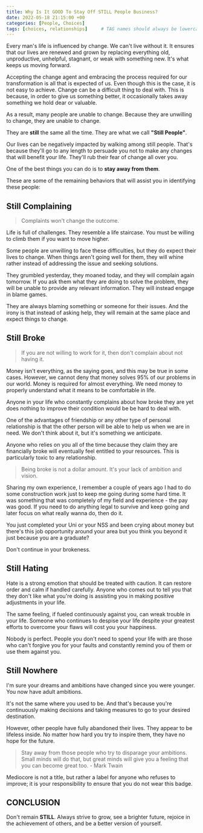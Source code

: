 ```yaml
---
title: Why Is It GOOD To Stay Off STILL People Business?
date: 2022-05-18 21:15:00 +00
categories: [People, Choices]
tags: [choices, relationships]     # TAG names should always be lowercase
---
```


Every man's life is influenced by change. We can't live without it. It ensures that our lives are renewed and grown by replacing everything old, unproductive, unhelpful, stagnant, or weak with something new. It's what keeps us moving forward.

Accepting the change agent and embracing the process required for our transformation is all that is expected of us. Even though this is the case, it is not easy to achieve. Change can be a difficult thing to deal with. This is because, in order to give us something better, it occasionally takes away something we hold dear or valuable.

As a result, many people are unable to change. Because they are unwilling to change, they are unable to change.

They are **still** the same all the time.
They are what we call **"Still People"**.

Our lives can be negatively impacted by walking among still people. That's because they'll go to any length to persuade you not to make any changes that will benefit your life. They'll rub their fear of change all over you.

One of the best things you can do is to **stay away from them**.

These are some of the remaining behaviors that will assist you in identifying these people:

## Still Complaining

> Complaints won't change the outcome.

Life is full of challenges. They resemble a life staircase. You must be willing to climb them if you want to move higher.

Some people are unwilling to face these difficulties, but they do expect their lives to change. When things aren't going well for them, they will whine rather instead of addressing the issue and seeking solutions.

They grumbled yesterday, they moaned today, and they will complain again tomorrow. If you ask them what they are doing to solve the problem, they will be unable to provide any relevant information. They will instead engage in blame games.

They are always blaming something or someone for their issues. And the irony is that instead of asking help, they will remain at the same place and expect things to change.

## Still Broke

> If you are not willing to work for it, then don't complain about not having it.

Money isn't everything, as the saying goes, and this may be true in some cases. However, we cannot deny that money solves 95% of our problems in our world. Money is required for almost everything. We need money to properly understand what it means to be comfortable in life.

Anyone in your life who constantly complains about how broke they are yet does nothing to improve their condition would be be hard to deal with.

One of the advantages of friendship or any other type of personal relationship is that the other person will be able to help us when we are in need. We don't think about it, but it's something we anticipate.

Anyone who relies on you all of the time because they claim they are financially broke will eventually feel entitled to your resources. This is particularly toxic to any relationship.

> Being broke is not a dollar amount. It's your lack of ambition and vision.

Sharing my own experience, I remember a couple of years ago I had to do some construction work just to keep me going during some hard time. It was something that was completely of my field and experience - the pay was good. If you need to do anything legal to survive and keep going and later focus on what really wanna do, then do it.

You just completed your Uni or your NSS and been crying about money but there's this job opportunity around your area but you think you beyond it just because you are a graduate?

Don't continue in your brokeness.

## Still Hating

Hate is a strong emotion that should be treated with caution. It can restore order and calm if handled carefully. Anyone who comes out to tell you that they don't like what you're doing is assisting you in making positive adjustments in your life.

The same feeling, if fueled continuously against you, can wreak trouble in your life. Someone who continues to despise your life despite your greatest efforts to overcome your flaws will cost you your happiness.

Nobody is perfect. People you don't need to spend your life with are those who can't forgive you for your faults and constantly remind you of them or use them against you.

## Still Nowhere

I'm sure your dreams and ambitions have changed since you were younger. You now have adult ambitions.

It's not the same where you used to be. And that's because you're continuously making decisions and taking measures to go to your desired destination.

However, other people have fully abandoned their lives. They appear to be lifeless inside. No matter how hard you try to inspire them, they have no hope for the future.

> Stay away from those people who try to disparage your ambitions. Small minds will do that, but great minds will give you a feeling that you can become great too. - Mark Twain

Mediocore is not a title, but rather a label for anyone who refuses to improve; it is your responsibility to ensure that you do not wear this badge.

## CONCLUSION

Don't remain **STILL**. Always strive to grow, see a brighter future, rejoice in the achievement of others, and be a better version of yourself.
